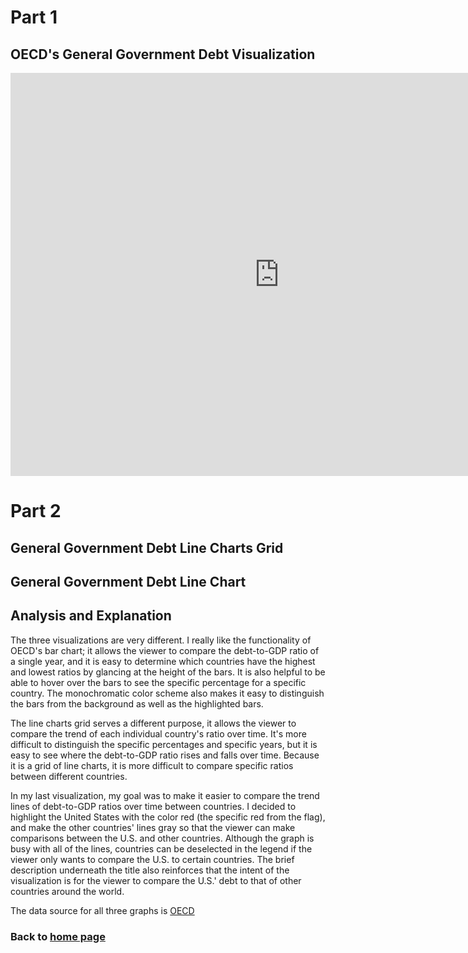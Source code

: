 # Part 1
## OECD's General Government Debt Visualization
<iframe src="https://data.oecd.org/chart/69o7" width="860" height="645" style="border: 0" mozallowfullscreen="true" webkitallowfullscreen="true" allowfullscreen="true"><a href="https://data.oecd.org/chart/69o7" target="_blank">OECD Chart: General government debt, Total, % of GDP, Annual, 2016</a></iframe>

# Part 2
## General Government Debt Line Charts Grid
<div class="flourish-embed flourish-chart" data-src="visualisation/4243163"><script src="https://public.flourish.studio/resources/embed.js"></script></div>

## General Government Debt Line Chart
<div class="flourish-embed flourish-chart" data-src="visualisation/4273342"><script src="https://public.flourish.studio/resources/embed.js"></script></div>

## Analysis and Explanation
The three visualizations are very different. I really like the functionality of OECD's bar chart; it allows the viewer to compare the debt-to-GDP ratio of a single year, and it is easy to determine which countries have the highest and lowest ratios by glancing at the height of the bars. It is also helpful to be able to hover over the bars to see the specific percentage for a specific country. The monochromatic color scheme also makes it easy to distinguish the bars from the background as well as the highlighted bars.

The line charts grid serves a different purpose, it allows the viewer to compare the trend of each individual country's ratio over time. It's more difficult to distinguish the specific percentages and specific years, but it is easy to see where the debt-to-GDP ratio rises and falls over time. Because it is a grid of line charts, it is more difficult to compare specific ratios between different countries.

In my last visualization, my goal was to make it easier to compare the trend lines of debt-to-GDP ratios over time between countries. I decided to highlight the United States with the color red (the specific red from the flag), and make the other countries' lines gray so that the viewer can make comparisons between the U.S. and other countries. Although the graph is busy with all of the lines, countries can be deselected in the legend if the viewer only wants to compare the U.S. to certain countries. The brief description underneath the title also reinforces that the intent of the visualization is for the viewer to compare the U.S.' debt to that of other countries around the world.

The data source for all three graphs is [OECD](https://data.oecd.org/gga/general-government-debt.htm)

### Back to [home page](/README.md)
